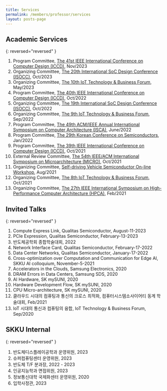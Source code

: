 ```yaml
---
title: Services
permalink: /members/professor/services
layout: posts-page
---
```


## Academic Services

{: reversed="reversed" }

  1. Program Committee, [The 41st IEEE International Conference on Computer Design (ICCD)](https://iccd-conf.com/2023/), Nov/2023
  1. Organizing Committee, [The 20th International SoC Design Conference (ISOCC)](http://2023.isocc.org/), Oct/2023
  1. Organizing Committee, [The 10th IoT Technology & Business Forum](https://www.theieie.org/events/?part=02&c_id=825), May/2023
  1. Program Committee, [The 40th IEEE International Conference on Computer Design (ICCD)](https://iccd-conf.com/2022/), Oct/2022
  1. Organizing Committee, [The 19th International SoC Design Conference (ISOCC)](http://2022.isocc.org/), Oct/2022
  1. Organizing Committee, [The 9th IoT Technology & Business Forum](https://www.theieie.org/events/?part=02&c_id=797), Sep/2022
  1. Program Committee, [The 49th ACM/IEEE Annual International Symposium on Computer Architecture (ISCA)](https://www.iscaconf.org/isca2022/), June/2022
  1. Program Committee, [The 29th Korean Conference on Semiconductors](http://kcs.cosar.or.kr/2022/welcome.jsp), Jan/2022     
  1. Program Committee, [The 39th IEEE International Conference on Computer Design (ICCD)](https://iccd-conf.com/2021/), Oct/2021 
  1. External Review Committee, [The 54th IEEE/ACM International Symposium on Microarchitecture (MICRO)](https://microarch.org/micro54/), Oct/2021
  1. Organizing Committee, [Self-driving Vehicle Semiconductor On-line Workshop](https://www.theise.org/notice_1/?pageid=1&mod=document&uid=99), Aug/2021
  1. Organizing Committee, [The 8th IoT Technology & Business Forum](https://www.theieie.org/events/?part=02&c_id=757), Oct/2021
  1. Organizing Committee, [The 27th IEEE International Symposium on High-Performance Computer Architecture (HPCA)](https://hpca-conf.org/2021/), Feb/2021


## Invited Talks

{: reversed="reversed" }

  1. Compute Express Link, Qualitas Semiconductor, August-11-2023
  1. PCIe Expression, Qualitas Semiconductor, February-13-2023
  1. 반도체공학회 종합학술대회, 2022
  1. Network Interface Card, Qualitas Semiconductor, February-17-2022
  1. Data Center Networks, Qualitas Semiconductor, January-17-2022
  1. Cross-optimization over Computation and Communication for Edge AI, SKKU AI colloquium, November-5-2021
  1. Accelerators in the Clouds, Samsung Electronics, 2020
  1. DRAM Errors in Data Centers, Samsung SDS, 2020
  1. AI Hardware, SK mySUNI, 2020
  1. Hardware Development Flow, SK mySUNI, 2020
  1. CPU Micro-architecture, SK mySUNI, 2020
  1. 클라우드 시대의 컴퓨팅과 통신의 크로스 최적화, 컴퓨터시스템소사이어티 동계 학술대회, Feb/2021
  1. IoT 시대의 통신과 컴퓨팅의 융합, IoT Technology & Business Forum, Sep/2020


## SKKU Internal

{: reversed="reversed" }

  1. 반도체디스플레이공학과 운영위원, 2023
  1. 슈퍼컴퓨팅센터 운영위원, 2023
  1. 반도체 T/F 분과장, 2022 - 2023
  1. 인공지능학과 면접위원, 2023
  1. 정보통신대학 국제화센터 운영위원, 2020 
  1. 입학사정관, 2023
